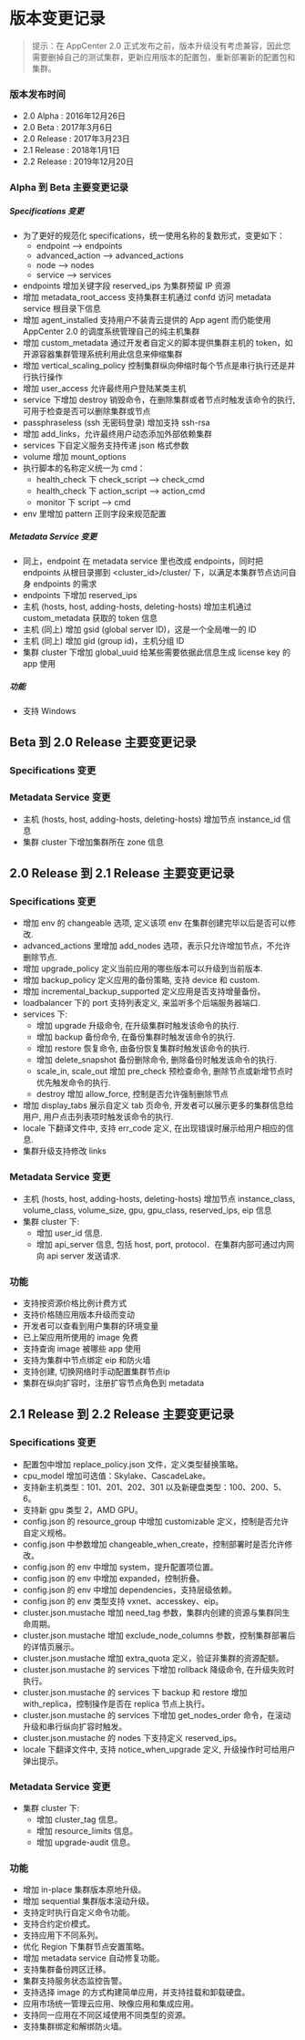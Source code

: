 ---
---

# 版本变更记录

>提示：在 AppCenter 2.0 正式发布之前，版本升级没有考虑兼容，因此您需要删掉自己的测试集群，更新应用版本的配置包，重新部署新的配置包和集群。

### 版本发布时间
- 2.0 Alpha  : 2016年12月26日
- 2.0 Beta   : 2017年3月6日
- 2.0 Release : 2017年3月23日
- 2.1 Release : 2018年1月1日
- 2.2 Release : 2019年12月20日

### Alpha 到 Beta 主要变更记录

##### Specifications 变更
- 为了更好的规范化 specifications，统一使用名称的复数形式，变更如下：
  - endpoint --> endpoints
  - advanced\_action --> advanced_actions
  - node --> nodes
  - service --> services
- endpoints 增加关键字段 reserved_ips 为集群预留 IP 资源
- 增加 metadata\_root_access 支持集群主机通过 confd 访问 metadata service 根目录下信息
- 增加 agent_installed 支持用户不装青云提供的 App agent 而仍能使用 AppCenter 2.0 的调度系统管理自己的纯主机集群
- 增加 custom_metadata 通过开发者自定义的脚本提供集群主机的 token，如开源容器集群管理系统利用此信息来伸缩集群
- 增加 vertical\_scaling_policy 控制集群纵向伸缩时每个节点是串行执行还是并行执行操作
- 增加 user_access 允许最终用户登陆某类主机
- service 下增加 destroy 销毁命令，在删除集群或者节点时触发该命令的执行, 可用于检查是否可以删除集群或节点
- passphraseless (ssh 无密码登录) 增加支持 ssh-rsa
- 增加 add_links，允许最终用户动态添加外部依赖集群
- services 下自定义服务支持传递 json 格式参数
- volume 增加 mount_options
- 执行脚本的名称定义统一为 cmd：
  - health\_check 下 check\_script --> check\_cmd
  - health\_check 下 action\_script --> action_cmd
  - monitor 下 script --> cmd
- env 里增加 pattern 正则字段来规范配置

##### Metadata Service 变更
- 同上，endpoint 在 metadata service 里也改成 endpoints，同时把 endpoints 从根目录挪到 <cluster_id>/cluster/ 下，以满足本集群节点访问自身 endpoints 的需求
- endpoints 下增加 reserved_ips
- 主机 (hosts, host, adding-hosts, deleting-hosts) 增加主机通过 custom_metadata 获取的 token 信息
- 主机 (同上) 增加 gsid (global server ID)，这是一个全局唯一的 ID
- 主机 (同上) 增加 gid (group id)，主机分组 ID
- 集群 cluster 下增加 global_uuid 给某些需要依据此信息生成 license key 的 app 使用

##### 功能
- 支持 Windows


## Beta 到 2.0 Release 主要变更记录

### Specifications 变更
  
### Metadata Service 变更

* 主机 (hosts, host, adding-hosts, deleting-hosts) 增加节点 instance_id 信息
* 集群 cluster 下增加集群所在 zone 信息

## 2.0 Release 到 2.1 Release 主要变更记录

### Specifications 变更

* 增加 env 的 changeable 选项, 定义该项 env 在集群创建完毕以后是否可以修改.
* advanced_actions 里增加 add_nodes 选项，表示只允许增加节点，不允许删除节点.
* 增加 upgrade_policy 定义当前应用的哪些版本可以升级到当前版本.
* 增加 backup_policy 定义应用的备份策略, 支持 device 和 custom.
* 增加 incremental_backup_supported 定义应用是否支持增量备份。
* loadbalancer 下的 port 支持列表定义, 来监听多个后端服务器端口.
* services 下:
    * 增加 upgrade 升级命令, 在升级集群时触发该命令的执行.
    * 增加 backup 备份命令, 在备份集群时触发该命令的执行.
    * 增加 restore 恢复命令, 由备份恢复集群时触发该命令的执行.
    * 增加 delete_snapshot 备份删除命令, 删除备份时触发该命令的执行.
    * scale_in, scale_out 增加 pre_check 预检查命令, 删除节点或新增节点时优先触发命令的执行.
    * destroy 增加 allow_force, 控制是否允许强制删除节点
* 增加 display_tabs 展示自定义 tab 页命令, 开发者可以展示更多的集群信息给用户, 用户点击列表项时触发该命令的执行.
* locale 下翻译文件中, 支持 err_code 定义, 在出现错误时展示给用户相应的信息.
* 集群升级支持修改 links 

### Metadata Service 变更

* 主机 (hosts, host, adding-hosts, deleting-hosts) 增加节点 instance_class, volume_class, volume_size, gpu, gpu_class, reserved_ips, eip 信息
* 集群 cluster 下:
    * 增加 user_id 信息.
    * 增加 api_server 信息, 包括 host, port, protocol．在集群内部可通过内网向 api server 发送请求.

### 功能

* 支持按资源价格比例计费方式
* 支持价格随应用版本升级而变动
* 开发者可以查看到用户集群的环境变量
* 已上架应用所使用的 image 免费
* 支持查询 image 被哪些 app 使用
* 支持为集群中节点绑定 eip 和防火墙
* 支持创建, 切换网络时手动配置集群节点ip
* 集群在纵向扩容时，注册扩容节点角色到 metadata

## 2.1 Release 到 2.2 Release 主要变更记录

### Specifications 变更

* 配置包中增加 replace_policy.json 文件，定义类型替换策略。
* cpu_model 增加可选值：Skylake、CascadeLake。
* 支持新主机类型：101、201、202、301 以及新硬盘类型：100、200、5、6。
* 支持新 gpu 类型 2，AMD GPU。
* config.json 的 resource_group 中增加 customizable 定义，控制是否允许自定义规格。
* config.json 中参数增加 changeable_when_create，控制部署时是否允许修改。
* config.json 的 env 中增加 system，提升配置项位置。
* config.json 的 env 中增加 expanded，控制折叠。
* config.json 的 env 中增加 dependencies，支持层级依赖。
* config.json 的 env 类型支持 vxnet、accesskey、eip。
* cluster.json.mustache 增加 need_tag 参数，集群内创建的资源与集群同生命周期。
* cluster.json.mustache 增加 exclude_node_columns 参数，控制集群部署后的详情页展示。
* cluster.json.mustache 增加 extra_quota 定义，验证非集群的资源配额。
* cluster.json.mustache 的 services 下增加 rollback 降级命令, 在升级失败时执行。
* cluster.json.mustache 的 services 下 backup 和 restore 增加 with_replica，控制操作是否在 replica 节点上执行。
* cluster.json.mustache 的 services 下增加 get_nodes_order 命令，在滚动升级和串行纵向扩容时触发。
* cluster.json.mustache 的 nodes 下支持定义 reserved_ips。
* locale 下翻译文件中, 支持 notice_when_upgrade 定义, 升级操作时可给用户弹出提示。

### Metadata Service 变更

* 集群 cluster 下:
    * 增加 cluster_tag 信息。
    * 增加 resource_limits 信息。
    * 增加 upgrade-audit 信息。

### 功能

* 增加 in-place 集群版本原地升级。
* 增加 sequential 集群版本滚动升级。
* 支持定时执行自定义命令功能。
* 支持合约定价模式。
* 支持应用下不同系列。
* 优化 Region 下集群节点安置策略。
* 增加 metadata service 自动修复功能。
* 支持集群备份跨区迁移。
* 集群支持服务状态监控告警。
* 支持选择 image 的方式构建简单应用，并支持挂载和卸载硬盘。
* 应用市场统一管理云应用、映像应用和集成应用。
* 支持同一应用在不同区域使用不同类型的资源。
* 支持集群绑定和解绑防火墙。
